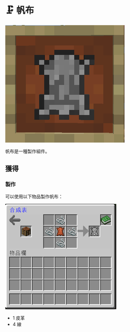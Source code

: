 # 🗜 帆布

![](<../.gitbook/assets/image (117).png>)

帆布是一種製作組件。

## 獲得

### 製作

可以使用以下物品製作帆布：

![](<../.gitbook/assets/image (116).png>)

* 1 皮革
* 4 線

